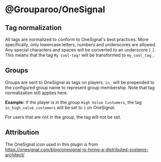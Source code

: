 # @Grouparoo/OneSignal

## Tag normalization

All tags are normalized to conform to OneSignal's best practices. More specifically, only lowercase letters, numbers and underscores are allowed. Any special characters and spaces will be converted to an underscore (`_`). This means that the tag `My cool-tag!` will be transformed to `my_cool_tag_`.

## Groups

Groups are sent to OneSignal as tags on players.
`in_` will be prepended to the configured group name to represent group membership. Note that tag normalization still applies here.

**Example:** If the player is in the group `High Value Customers`, the tag `in_high_value_customers` will be set to `1` on OneSignal.

For users that are not in the group, the tag will not be set.

## Attribution

The OneSignal icon used in this plugin is from https://onesignal.com/blog/onesignal-is-hiring-a-distributed-systems-architect/
